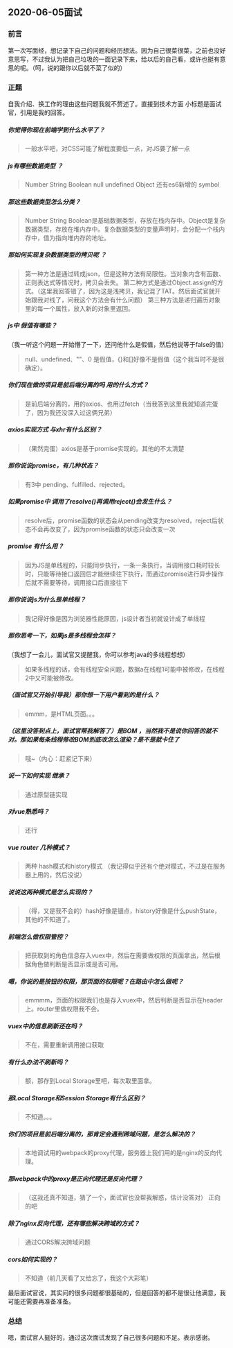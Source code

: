 ## 2020-06-05面试

### 前言

第一次写面经，想记录下自己的问题和经历想法。因为自己很菜很菜，之前也没好意思写，不过我认为把自己垃圾的一面记录下来，给以后的自己看，或许也挺有意思的呢。（呵，说的跟你以后就不菜了似的）

### 正题

自我介绍、换工作的理由这些问题我就不赘述了。直接到技术方面
小标题是面试官，引用是我的回答。

##### 你觉得你现在前端学到什么水平了？

> 一般水平吧，对CSS可能了解程度要低一点，对JS要了解一点

##### js有哪些数据类型  ？

> Number String Boolean null undefined Object  还有es6新增的 symbol

##### 那这些数据类型怎么分类？

> Number String Boolean是基础数据类型，存放在栈内存中。Object是复杂数据类型，存放在堆内存中。复杂数据类型的变量声明时，会分配一个栈内存中，值为指向堆内存的地址。

##### 那如何实现复杂数据类型的拷贝呢 ？

> 第一种方法是通过转成json，但是这种方法有局限性。当对象内含有函数、正则表达式等情况时，拷贝会丢失。
> 第二种方式是通过Object.assign的方式。（这里我回答错了，因为这是浅拷贝，我记混了TAT。然后面试官就开始跟我对线了，问我这个方法会有什么问题）
> 第三种方法是递归遍历对象里的每一个属性，放入新的对象里返回。

##### js中 假值有哪些？

（我一听这个问题一开始懵了一下，还问他什么是假值，然后他说等于false的值）

> null、undefined、""、0 是假值，{}和[]好像不是假值（这个我当时不是很确定）。

##### 你们现在做的项目是前后端分离的吗  用的什么方式？

> 是前后端分离的，用的axios、也用过fetch（当我答到这里我就知道完蛋了，因为我还没深入过这俩兄弟）

##### axios实现方式  与xhr有什么区别？

> （果然完蛋）axios是基于promise实现的。其他的不太清楚

##### 那你说说promise，有几种状态？

> 有3中 pending、fulfilled、rejected。

##### 如果promise中 调用了resolve()再调用reject()会发生什么？

>  resolve后，promise函数的状态会从pending改变为resolved，reject后状态不会再改变了，因为promise函数的状态只会改变一次

##### promise 有什么用？

> 因为JS是单线程的，只能同步执行，一条一条执行，当调用接口耗时较长时，只能等待接口返回后才能继续往下执行，而通过promise进行异步操作后就不需要等待，调用接口后直接往下

##### 那你说说js为什么是单线程？

> 我记得好像是因为浏览器性能原因，js设计者当初就设计成了单线程

##### 那你思考一下，如果js是多线程会怎样？

（我想了一会儿，面试官又提醒我，你可以参考java的多线程想想）

> 如果多线程的话，会有线程安全问题，数据a在线程1可能中被修改，在线程2中又可能被修改。

##### （面试官又开始引导我）那你想一下用户看到的是什么？

> emmm，是HTML页面。。。

##### （这里没答到点上，面试官帮我解答了）是BOM ，当然我不是说你回答的就不对。那如果每条线程修改BOM到底改怎么渲染？是不是就卡住了

> 哦~（内心：赶紧记下来）

##### 说一下如何实现 继承？
> 通过原型链实现

##### 对vue熟悉吗？

> 还行

##### vue router 几种模式？

> 两种 hash模式和history模式 （我记得似乎还有个绝对模式，不过是在服务器上用的，然后没说）

##### 说说这两种模式是怎么实现的？

> （得，又是我不会的）hash好像是锚点，history好像是什么pushState，其他的不知道了。

##### 前端怎么做权限管控？

> 把获取到的角色信息存入vuex中，然后在需要做权限的页面拿出，然后根据角色做判断是否显示或是否可用。

##### 嗯，你说的是按钮的权限，那页面的权限呢？在路由中怎么做呢？

> emmmm，页面的权限我们也是存入vuex中，然后判断是否显示在header上。router里做权限我不会。

##### vuex中的信息刷新还在吗？

> 不在，需要重新调用接口获取

##### 有什么办法不刷新吗？

> 额，那存到Local Storage里吧，每次取里面拿。

##### 那Local Storage和Session Storage有什么区别？

> 不知道。。。

##### 你们的项目是前后端分离的，那肯定会遇到跨域问题，是怎么解决的？

> 本地调试用的webpack的proxy代理，服务器上我们用的是nginx的反向代理。

##### 那webpack中的proxy是正向代理还是反向代理？

> （这我还真不知道，猜了一个，面试官也没帮我解惑，估计没答对） 正向的吧

##### 除了nginx反向代理，还有哪些解决跨域的方式？

> 通过CORS解决跨域问题 

##### cors如何实现的？

> 不知道（前几天看了又给忘了，我这个大彩笔）

最后面试官说，其实问的很多问题都很基础的，但是回答的都不是很让他满意，我可能还需要再准备准备。


### 总结

嗯，面试官人挺好的，通过这次面试发现了自己很多问题和不足。表示感谢。